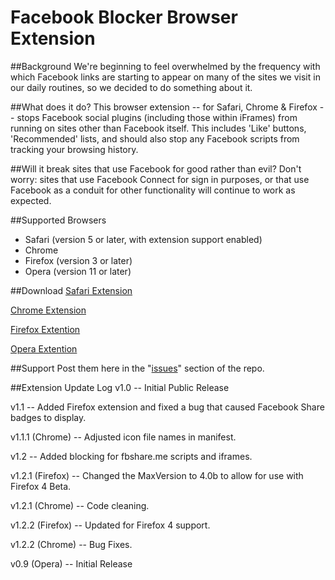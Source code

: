 Facebook Blocker Browser Extension
==================================

##Background
We're beginning to feel overwhelmed by the frequency with which Facebook links are starting to appear on many of the sites we visit in our daily routines, so we decided to do something about it.

##What does it do?
This browser extension -- for Safari, Chrome & Firefox -- stops Facebook social plugins (including those within iFrames) from running on sites other than Facebook itself. This includes 'Like' buttons, 'Recommended' lists, and should also stop any Facebook scripts from tracking your browsing history.

##Will it break sites that use Facebook for good rather than evil?
Don't worry: sites that use Facebook Connect for sign in purposes, or that use Facebook as a conduit for other functionality will continue to work as expected.

##Supported Browsers
+ Safari (version 5 or later, with extension support enabled)
+ Chrome
+ Firefox (version 3 or later)
+ Opera (version 11 or later)

##Download
[Safari Extension](https://github.com/downloads/alexrubin/Facebook-Blocker/facebookBlocker_v1.2.safariextz)

[Chrome Extension](https://github.com/downloads/alexrubin/Facebook-Blocker/facebookBlocker_v1.2.3.crx)

[Firefox Extention](https://github.com/downloads/alexrubin/Facebook-Blocker/facebookBlocker_v1.2.2.xpi)

[Opera Extention](https://github.com/downloads/alexrubin/Facebook-Blocker/facebookblocker_v0.9.oex)

##Support
Post them here in the "[issues](http://github.com/alexrubin/Facebook-Blocker/issues)" section of the repo.

##Extension Update Log
v1.0 -- Initial Public Release

v1.1 -- Added Firefox extension and fixed a bug that caused Facebook Share badges to display.

v1.1.1 (Chrome) -- Adjusted icon file names in manifest.

v1.2 -- Added blocking for fbshare.me scripts and iframes.

v1.2.1 (Firefox) -- Changed the MaxVersion to 4.0b to allow for use with Firefox 4 Beta.

v1.2.1 (Chrome) -- Code cleaning.

v1.2.2 (Firefox) -- Updated for Firefox 4 support.

v1.2.2 (Chrome) -- Bug Fixes.

v0.9 (Opera) -- Initial Release